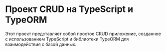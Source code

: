 # Проект CRUD на TypeScript и TypeORM
Этот проект представляет собой простое CRUD приложение, созданное с использованием TypeScript и библиотеки TypeORM для взаимодействия с базой данных.
